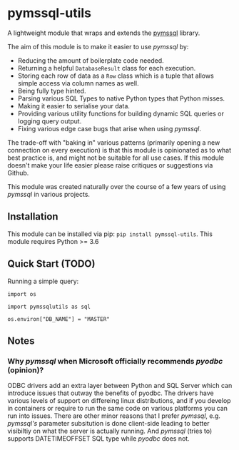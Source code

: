 # pymssql-utils
A lightweight module that wraps and extends the [pymssql](https://github.com/pymssql/pymssql) library.

The aim of this module is to make it easier to use _pymssql_ by:
 * Reducing the amount of boilerplate code needed.
 * Returning a helpful `DatabaseResult` class for each execution.
 * Storing each row of data as a `Row` class which is a tuple that allows simple access via column names as well.
 * Being fully type hinted.  
 * Parsing various SQL Types to native Python types that Python misses.
 * Making it easier to serialise your data.
 * Providing various utility functions for building dynamic SQL queries or logging query output.
 * Fixing various edge case bugs that arise when using _pymssql_.

The trade-off with "baking in" various patterns (primarily opening a new connection on every execution)
is that this module is opinionated as to what best practice is,
and might not be suitable for all use cases. If this module doesn't make your life easier
please raise critiques or suggestions via Github.

This module was created naturally over the course of a few years of using _pymssql_ in various projects.

## Installation

This module can be installed via pip: `pip install pymssql-utils`.
This module requires Python >= 3.6

## Quick Start  (TODO)

Running a simple query:

```
import os

import pymssqlutils as sql

os.environ["DB_NAME"] = "MASTER"
```
## Notes

### Why _pymssql_ when Microsoft officially recommends _pyodbc_ (opinion)?

ODBC drivers add an extra layer between Python and SQL Server
which can introduce issues that outway the benefits of pyodbc.
The drivers have various levels of support on differeing linux distributions,
and if you develop in containers or require to run the same code on various platforms
you can run into issues. There are other minor reasons that I prefer _pymssql_, e.g. _pymssql's_
parameter subsitution is done client-side leading to better visibiltiy on what the server is actually running.
And _pymssql_ (tries to) supports DATETIMEOFFSET SQL type while _pyodbc_ does not.